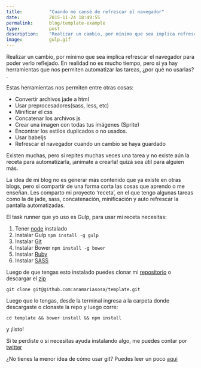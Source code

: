 ```yaml
---
title:  		"Cuando me cansé de refrescar el navegador"
date:   		2015-11-24 18:49:55
permalink: 		blog/template-example
type: 			post
description: 	"Realizar un cambio, por mínimo que sea implica refrescar el navegador para poder verlo reflejado, ¡modernizate!"
image: 			gulp.gif
---
```


Realizar un cambio, por mínimo que sea implica refrescar el navegador para poder verlo reflejado. En realidad no es mucho tiempo, pero si ya hay herramientas que nos permiten automatizar las tareas, ¿por qué no usarlas? .

Estas herramientas nos permiten entre otras cosas:

* Convertir archivos jade a html
* Usar preprocesadores(sass, less, etc)
* Minificar el css
* Concatenar los archivos js 
* Crear una imagen con todas tus imágenes (Sprite)
* Encontrar los estilos duplicados o no usados.
* Usar babeljs
* Refrescar el navegador cuando un cambio se haya guardado

Existen muchas, pero si repites muchas veces una tarea y no existe aún la receta para automatizarla, ¡anímate a crearla! quizá sea útil para alguien más.

La idea de mi blog no es generar más contenido que ya existe en otras blogs, pero si compartir de una forma corta las cosas que aprendo o me enseñan. Les comparto mi proyecto ‘receta’, en el que tengo algunas tareas como la de jade, sass, concatenación, minificación y auto refrescar la pantalla  automatizadas. 

El task runner que yo uso es Gulp, para usar mi receta necesitas: 

1. Tener [node](https://nodejs.org/en/download/) instalado
2. Instalar Gulp `npm install -g gulp`
3. Instalar [Git](https://git-scm.com/book/en/v2/Getting-Started-Installing-Git)
4. Instalar Bower `npm install -g bower`
5. Instalar [Ruby](https://www.ruby-lang.org/en/documentation/installation/ )
6. Instalar [SASS](http://sass-lang.com/install)

Luego de que tengas esto instalado puedes clonar mi [repositorio](https://github.com/anamariasosa/template) o descargar el [zip](https://github.com//anamariasosa/template/archive/master.zip)

`git clone git@github.com:anamariasosa/template.git` 

Luego que lo tengas, desde la terminal ingresa a la carpeta donde descargaste o clonaste la repo y luego corre: 

`cd template && bower install && npm install` 

y ¡listo!

Si te perdiste o si necesitas ayuda instalando algo, me puedes contar por [twitter](https://twitter.com/anamariasosam)

¿No tienes la menor idea de cómo usar git? Puedes leer un poco [aqui](http://anamariasosa.com/blog/github/)
